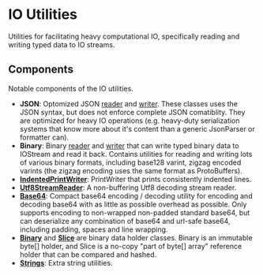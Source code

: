 IO Utilities
============

Utilities for facilitating heavy computational IO, specifically reading and
writing typed data to IO streams.

## Components

Notable components of the IO utilities.

* **JSON**: Optomized JSON [reader](java/net/morimekta/util/json/JsonTokenizer.java)
  and [writer](java/net/morimekta/util/json/JsonWriter.java). These classes
  uses the JSON syntax, but does not enforce complete JSON comatiblity. They
  are optimized for heavy IO operations (e.g. heavy-duty serialization systems
  that know more about it's content than a generic JsonParser or formatter
  can).
* **Binary**: Binary [reader](java/net/morimekta/util/io/BinaryReader.java) and
  [writer](java/net/morimekta/util/io/BinaryWriter.java) that can write typed
  binary data to IOStream and read it back. Contains utilities for reading and
  writing lots of various binary formats, including base128 varint, zigzag
  encoded varints (the zigzag encoding uses the same format as ProtoBuffers).
* **[IndentedPrintWriter](java/net/morimekta/util/io/IndentedPrintWriter.java)**:
  PrintWriter that prints consistently indented lines.
* **[Utf8StreamReader](java/net/morimekta/util/io/Utf8StreamReader.java)**:
  A non-buffering Utf8 decoding stream reader.
* **[Base64](java/net/morimekta/util/Base64.java)**: Compact base64 encoding /
  decoding utility for encoding and decoding base64 with as little as possible
  overhead as possible. Only supports encoding to non-wrapped non-padded
  standard base64, but can deserialize any combination of base64 and url-safe
  base64, including padding, spaces and line wrapping.
* **[Binary](java/net/morimekta/util/Binary.java)** and
  **[Slice](java/net/morimekta/util/Slice.java)** are binary data holder classes.
  Binary is an immutable byte[] holder, and Slice is a no-copy "part of byte[]
  array" reference holder that can be compared and hashed.
* **[Strings](java/net/morimekta/util/Strings.java)**: Extra string utilities.
